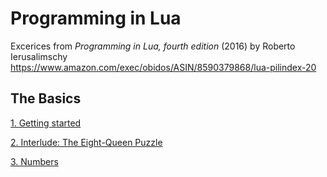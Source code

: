 # Programming in Lua

Excerices from _Programming in Lua, fourth edition_ (2016) by Roberto Ierusalimschy
<https://www.amazon.com/exec/obidos/ASIN/8590379868/lua-pilindex-20>

## The Basics

[1. Getting started](./01/ex.md)

[2. Interlude: The Eight-Queen Puzzle](./02/ex.md)

[3. Numbers](./03/ex.md)
